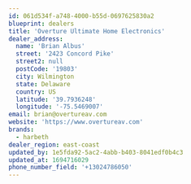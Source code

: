 ```yaml
---
id: 061d534f-a748-4000-b55d-0697625830a2
blueprint: dealers
title: 'Overture Ultimate Home Electronics'
dealer_address:
  name: 'Brian Albus'
  street: '2423 Concord Pike'
  street2: null
  postCode: '19803'
  city: Wilmington
  state: Delaware
  country: US
  latitude: '39.7936248'
  longitude: '-75.5469007'
email: brian@overtureav.com
website: 'https://www.overtureav.com'
brands:
  - harbeth
dealer_region: east-coast
updated_by: 1e5fda92-5ac2-4abb-b403-8041edf0b4c3
updated_at: 1694716029
phone_number_field: '+13024786050'
---
```

